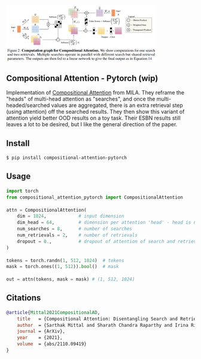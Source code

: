 <img src="./compositional-attention.png" width="400px"></img>

## Compositional Attention - Pytorch (wip)

Implementation of <a href="https://arxiv.org/abs/2110.09419">Compositional Attention</a> from MILA. They reframe the "heads" of multi-head attention as "searches", and once the multi-headed/searched values are aggregated, there is an extra retrieval step (using attention) off the searched results. They then show this variant of attention yield better OOD results on a toy task. Their ESBN results still leaves a lot to be desired, but I like the general direction of the paper.

## Install

```bash
$ pip install compositional-attention-pytorch
```

## Usage

```python
import torch
from compositional_attention_pytorch import CompositionalAttention

attn = CompositionalAttention(
    dim = 1024,            # input dimension
    dim_head = 64,         # dimension per attention 'head' - head is now either search or retrieval
    num_searches = 8,      # number of searches
    num_retrievals = 2,    # number of retrievals
    dropout = 0.,          # dropout of attention of search and retrieval
)

tokens = torch.randn(1, 512, 1024)  # tokens
mask = torch.ones((1, 512)).bool()  # mask

out = attn(tokens, mask = mask) # (1, 512, 1024)
```

## Citations

```bibtex
@article{Mittal2021CompositionalAD,
    title   = {Compositional Attention: Disentangling Search and Retrieval},
    author  = {Sarthak Mittal and Sharath Chandra Raparthy and Irina Rish and Yoshua Bengio and Guillaume Lajoie},
    journal = {ArXiv},
    year    = {2021},
    volume  = {abs/2110.09419}
}
```
